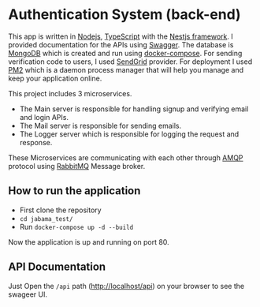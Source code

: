# Authentication System (back-end)

This app is written in [Nodejs](https://nodejs.org/en/), [TypeScript](https://www.typescriptlang.org/) with the [Nestjs framework](https://nestjs.com/). I provided documentation for the APIs using [Swagger](https://swagger.io/).
The database is [MongoDB](https://www.mongodb.com/) which is created and run using [docker-compose](https://docs.docker.com/compose/).
For sending verification code to users, I used [SendGrid](https://sendgrid.com/) provider.
For deployment I used [PM2](https://pm2.keymetrics.io/) which is a daemon process manager that will help you manage and keep your application online.

This project includes 3 microservices.
* The Main server is responsible for handling signup and verifying email and login APIs.
* The Mail server is responsible for sending emails.
* The Logger server which is responsible for logging the request and response.

These Microservices are communicating with each other through [AMQP](https://www.amqp.org/) protocol using [RabbitMQ](https://www.rabbitmq.com/) Message broker.


## How to run the application

* First clone the repository
* `cd jabama_test/`
* Run `docker-compose up -d --build`

Now the application is up and running on port 80.

## API Documentation

Just Open the `/api` path (<http://localhost/api>) on your browser to see the swageer UI.